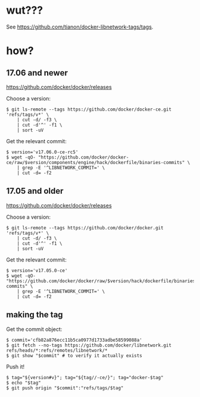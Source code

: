 # wut???

See https://github.com/tianon/docker-libnetwork-tags/tags.

# how?

## 17.06 and newer

https://github.com/docker/docker/releases

Choose a version:

```console
$ git ls-remote --tags https://github.com/docker/docker-ce.git 'refs/tags/v*' \
	| cut -d/ -f3 \
	| cut -d'^' -f1 \
	| sort -uV
```

Get the relevant commit:

```console
$ version='v17.06.0-ce-rc5'
$ wget -qO- "https://github.com/docker/docker-ce/raw/$version/components/engine/hack/dockerfile/binaries-commits" \
	| grep -E '^LIBNETWORK_COMMIT=' \
	| cut -d= -f2
```

## 17.05 and older

https://github.com/docker/docker/releases

Choose a version:

```console
$ git ls-remote --tags https://github.com/docker/docker.git 'refs/tags/v*' \
	| cut -d/ -f3 \
	| cut -d'^' -f1 \
	| sort -uV
```

Get the relevant commit:

```console
$ version='v17.05.0-ce'
$ wget -qO- "https://github.com/docker/docker/raw/$version/hack/dockerfile/binaries-commits" \
	| grep -E '^LIBNETWORK_COMMIT=' \
	| cut -d= -f2
```

## making the tag

Get the commit object:

```console
$ commit='cfb82a876ecc11b5ca0977d1733adbe58599088a'
$ git fetch --no-tags https://github.com/docker/libnetwork.git refs/heads/*:refs/remotes/libnetwork/*
$ git show "$commit" # to verify it actually exists
```

Push it!

```console
$ tag="${version#v}"; tag="${tag//-ce/}"; tag="docker-$tag"
$ echo "$tag"
$ git push origin "$commit":"refs/tags/$tag"
```
